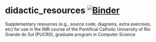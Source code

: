 # didactic_resources [![Binder](https://mybinder.org/badge.svg)](https://mybinder.org/v2/gh/imr-pucrs/didactic_resources/master)

Supplementary resources (e.g., source code, diagrams, extra exercises, etc) for use in the IMR course of the Pontifical Catholic University of Rio Grande do Sul (PUCRS), graduate program in Computer Science
